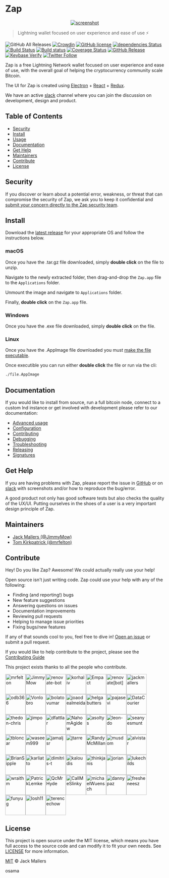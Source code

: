 # Zap

<p align='center'>
  <a href='https://zap.jackmallers.com'>
    <img src='https://i.imgur.com/ZDX64qw.png' alt='screenshot' />
  </a>
</p>

> Lightning wallet focused on user experience and ease of use ⚡️

![GitHub All Releases](https://img.shields.io/github/downloads/LN-Zap/zap-desktop/total) [![Crowdin](https://d322cqt584bo4o.cloudfront.net/zap-desktop/localized.svg)](https://crowdin.com/project/zap-desktop) [![GitHub license](https://img.shields.io/github/license/LN-Zap/zap-desktop.svg?style=flat-green)](LICENSE)
[![dependencies Status](https://david-dm.org/LN-Zap/zap-desktop/status.svg)](https://david-dm.org/LN-Zap/zap-desktop)
[![Build Status](https://img.shields.io/travis/LN-Zap/zap-desktop/master.svg?style=flat-green&label=mac%20/%20linux&logo=travis)](https://travis-ci.org/LN-Zap/zap-desktop) [![Build status](https://img.shields.io/appveyor/ci/LN-Zap/zap-desktop/master.svg?style=flat-green&label=windows&logo=appveyor)](https://ci.appveyor.com/project/LN-Zap/zap-desktop/branch/master) [![Coverage Status](https://coveralls.io/repos/github/LN-Zap/zap-desktop/badge.svg?branch=master)](https://coveralls.io/github/LN-Zap/zap-desktop?branch=master) [![GitHub Release](https://badgen.net/github/release/LN-Zap/zap-desktop/)](https://github.com/LN-Zap/zap-desktop/releases/latest) [![Keybase Verify](https://badgen.net/keybase/pgp/ln_zap)](https://keybase.io/ln_zap) [![Twitter Follow](https://img.shields.io/twitter/follow/ln_zap?style=social)](https://twitter.com/ln_zap)

Zap is a free Lightning Network wallet focused on user experience and ease of use, with the overall goal of helping the cryptocurrency community scale Bitcoin.

The UI for Zap is created using
[Electron](https://electron.atom.io/) + [React](https://facebook.github.io/react/) + [Redux](https://github.com/reactjs/redux/tree/master/docs).

We have an active [slack][slack] channel where you can join the discussion on development, design and product.

## Table of Contents

- [Security](#security)
- [Install](#install)
- [Usage](#usage)
- [Documentation](#documentation)
- [Get Help](#get-help)
- [Maintainers](#maintainers)
- [Contribute](#contribute)
- [License](#license)

## Security

If you discover or learn about a potential error, weakness, or threat that can compromise the security of Zap, we ask you to keep it confidential and [submit your concern directly to the Zap security team](mailto:jimmymowschess@gmail.com?subject=[GitHub]%20Zap%20Security).

## Install

Download the [latest release][releases] for your appropriate OS and follow the instructions below.

### macOS

Once you have the .tar.gz file downloaded, simply **double click** on the file to unzip.

Navigate to the newly extracted folder, then drag-and-drop the `Zap.app` file to the `Applications` folder.

Unmount the image and navigate to `Applications` folder.

Finally, **double click** on the `Zap.app` file.

### Windows

Once you have the .exe file downloaded, simply **double click** on the file.

### Linux

Once you have the .AppImage file downloaded you must [make the file executable](https://docs.appimage.org/user-guide/run-appimages.html).

Once executible you can run either **double click** the file or run via the cli:

```bash
./file.AppImage
```

## Documentation

If you would like to install from source, run a full bitcoin node, connect to a custom lnd instance or get involved with development please refer to our documentation:

- [Advanced usage](docs/ADVANCED.md)
- [Configuration](docs/CONFIG.md)
- [Contributing](docs/CONTRIBUTING.md)
- [Debugging](docs/DEBUGGING.md)
- [Troubleshooting](docs/TROUBLESHOOTING.md)
- [Releasing](docs/RELEASING.md)
- [Signatures](docs/SIGNATURES.md)

## Get Help

If you are having problems with Zap, please report the issue in [GitHub][issues] or on [slack][slack] with screenshots and/or how to reproduce the bug/error.

A good product not only has good software tests but also checks the quality of the UX/UI. Putting ourselves in the shoes of a user is a very important design principle of Zap.

## Maintainers

- [Jack Mallers (@JimmyMow)](https://github.com/JimmyMow)
- [Tom Kirkpatrick (@mrfelton)](https://github.com/mrfelton)

## Contribute

Hey! Do you like Zap? Awesome! We could actually really use your help!

Open source isn't just writing code. Zap could use your help with any of the following:

- Finding (and reporting!) bugs
- New feature suggestions
- Answering questions on issues
- Documentation improvements
- Reviewing pull requests
- Helping to manage issue priorities
- Fixing bugs/new features

If any of that sounds cool to you, feel free to dive in! [Open an issue][issues] or submit a pull request.

If you would like to help contribute to the project, please see the [Contributing Guide](docs/CONTRIBUTING.md)

This project exists thanks to all the people who contribute.

[<img alt="mrfelton" src="https://avatars0.githubusercontent.com/u/200251?v=4&s=64" width="64">](https://github.com/mrfelton)[<img alt="JimmyMow" src="https://avatars2.githubusercontent.com/u/4040039?v=4&s=64" width="64">](https://github.com/JimmyMow)[<img alt="renovate-bot" src="https://avatars0.githubusercontent.com/u/25180681?v=4&s=64" width="64">](https://github.com/renovate-bot)[<img alt="korhaliv" src="https://avatars0.githubusercontent.com/u/14069193?v=4&s=64" width="64">](https://github.com/korhaliv)[<img alt="Empact" src="https://avatars2.githubusercontent.com/u/5470?v=4&s=64" width="64">](https://github.com/Empact)[<img alt="renovate[bot]" src="https://avatars1.githubusercontent.com/in/2740?v=4&s=64" width="64">](https://github.com/apps/renovate)[<img alt="jackmallers" src="https://avatars3.githubusercontent.com/u/30220954?v=4&s=64" width="64">](https://github.com/jackmallers)[<img alt="odb366" src="https://avatars3.githubusercontent.com/u/14116101?v=4&s=64" width="64">](https://github.com/odb366)[<img alt="VonIobro" src="https://avatars2.githubusercontent.com/u/61939?v=4&s=64" width="64">](https://github.com/VonIobro)[<img alt="bolatovumar" src="https://avatars1.githubusercontent.com/u/1934678?v=4&s=64" width="64">](https://github.com/bolatovumar)[<img alt="joaodealmeida" src="https://avatars3.githubusercontent.com/u/5623455?v=4&s=64" width="64">](https://github.com/joaodealmeida)[<img alt="helgabutters" src="https://avatars2.githubusercontent.com/u/8001978?v=4&s=64" width="64">](https://github.com/helgabutters)[<img alt="pajasevi" src="https://avatars3.githubusercontent.com/u/2407408?v=4&s=64" width="64">](https://github.com/pajasevi)[<img alt="DataCourier" src="https://avatars1.githubusercontent.com/u/35670446?v=4&s=64" width="64">](https://github.com/DataCourier)[<img alt="thedon-chris" src="https://avatars2.githubusercontent.com/u/30728737?v=4&s=64" width="64">](https://github.com/thedon-chris)[<img alt="jimpo" src="https://avatars3.githubusercontent.com/u/881253?v=4&s=64" width="64">](https://github.com/jimpo)[<img alt="dfattlar" src="https://avatars3.githubusercontent.com/u/4843270?v=4&s=64" width="64">](https://github.com/dfattlar)[<img alt="NahomAgidew" src="https://avatars2.githubusercontent.com/u/11695305?v=4&s=64" width="64">](https://github.com/NahomAgidew)[<img alt="asoltys" src="https://avatars0.githubusercontent.com/u/7641?v=4&s=64" width="64">](https://github.com/asoltys)[<img alt="leon-do" src="https://avatars3.githubusercontent.com/u/19412160?v=4&s=64" width="64">](https://github.com/leon-do)[<img alt="seanyesmunt" src="https://avatars0.githubusercontent.com/u/16882830?v=4&s=64" width="64">](https://github.com/seanyesmunt)[<img alt="tbloncar" src="https://avatars1.githubusercontent.com/u/2092395?v=4&s=64" width="64">](https://github.com/tbloncar)[<img alt="waseem999" src="https://avatars3.githubusercontent.com/u/17360809?v=4&s=64" width="64">](https://github.com/waseem999)[<img alt="jamaljsr" src="https://avatars2.githubusercontent.com/u/1356600?v=4&s=64" width="64">](https://github.com/jamaljsr)[<img alt="jtarre" src="https://avatars1.githubusercontent.com/u/1143894?v=4&s=64" width="64">](https://github.com/jtarre)[<img alt="RandyMcMillan" src="https://avatars1.githubusercontent.com/u/152159?v=4&s=64" width="64">](https://github.com/RandyMcMillan)[<img alt="musdom" src="https://avatars0.githubusercontent.com/u/9629456?v=4&s=64" width="64">](https://github.com/musdom)[<img alt="alvistar" src="https://avatars1.githubusercontent.com/u/1459284?v=4&s=64" width="64">](https://github.com/alvistar)[<img alt="BrianSipple" src="https://avatars0.githubusercontent.com/u/5483853?v=4&s=64" width="64">](https://github.com/BrianSipple)[<img alt="karliatto" src="https://avatars0.githubusercontent.com/u/5362163?v=4&s=64" width="64">](https://github.com/karliatto)[<img alt="dimitris-t" src="https://avatars1.githubusercontent.com/u/8949706?v=4&s=64" width="64">](https://github.com/dimitris-t)[<img alt="kaloudis" src="https://avatars2.githubusercontent.com/u/1878621?v=4&s=64" width="64">](https://github.com/kaloudis)[<img alt="thinkjanis" src="https://avatars1.githubusercontent.com/u/31632325?v=4&s=64" width="64">](https://github.com/thinkjanis)[<img alt="jorian" src="https://avatars0.githubusercontent.com/u/10341677?v=4&s=64" width="64">](https://github.com/jorian)[<img alt="lukechilds" src="https://avatars0.githubusercontent.com/u/2123375?v=4&s=64" width="64">](https://github.com/lukechilds)[<img alt="wraithm" src="https://avatars3.githubusercontent.com/u/1512913?v=4&s=64" width="64">](https://github.com/wraithm)[<img alt="PatrickLemke" src="https://avatars3.githubusercontent.com/u/2649936?v=4&s=64" width="64">](https://github.com/PatrickLemke)[<img alt="QcMrHyde" src="https://avatars0.githubusercontent.com/u/6273472?v=4&s=64" width="64">](https://github.com/QcMrHyde)[<img alt="CallMeSlinky" src="https://avatars1.githubusercontent.com/u/35815379?v=4&s=64" width="64">](https://github.com/CallMeSlinky)[<img alt="michaelWuensch" src="https://avatars2.githubusercontent.com/u/15313630?v=4&s=64" width="64">](https://github.com/michaelWuensch)[<img alt="dannypaz" src="https://avatars3.githubusercontent.com/u/5478311?v=4&s=64" width="64">](https://github.com/dannypaz)[<img alt="fresheneesz" src="https://avatars3.githubusercontent.com/u/149531?v=4&s=64" width="64">](https://github.com/fresheneesz)[<img alt="funyug" src="https://avatars2.githubusercontent.com/u/8094201?v=4&s=64" width="64">](https://github.com/funyug)[<img alt="losh11" src="https://avatars3.githubusercontent.com/u/2608570?v=4&s=64" width="64">](https://github.com/losh11)[<img alt="terencechow" src="https://avatars0.githubusercontent.com/u/1937276?v=4&s=64" width="64">](https://github.com/terencechow)

## License

This project is open source under the MIT license, which means you have full access to the source code and can modify it to fit your own needs. See [LICENSE](LICENSE) for more information.

[MIT](LICENSE) © Jack Mallers

[issues]: https://github.com/LN-Zap/zap-desktop/issues
[releases]: https://github.com/LN-Zap/zap-desktop/releases
[slack]: https://join.slack.com/t/zaphq/shared_invite/enQtMzgyNDA2NDI2Nzg0LWQ1OGMyMWI3YTdmYTQ0YTVmODg4ZmNkYjQ1MzUxNGExMGRmZWEyNTUyOGQzMzZkYTdhODE3NmQxZWZiOGFkYWI
osama
